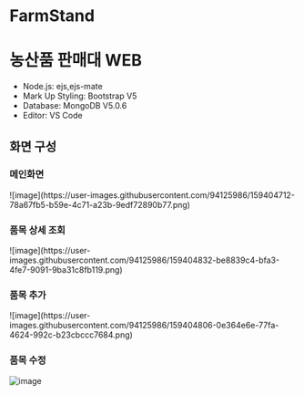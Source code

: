 # FarmStand
<h1>농산품 판매대 WEB </h1>
<ul>
  <li>Node.js: ejs,ejs-mate</li>
  <li>Mark Up Styling: Bootstrap V5</li>
  <li>Database: MongoDB V5.0.6</li>
  <li>Editor: VS Code </li>
</ul>

<h2>화면 구성</h2>
<h3>메인화면</h3>
![image](https://user-images.githubusercontent.com/94125986/159404712-78a67fb5-b59e-4c71-a23b-9edf72890b77.png)


<h3>품목 상세 조회</h3>
![image](https://user-images.githubusercontent.com/94125986/159404832-be8839c4-bfa3-4fe7-9091-9ba31c8fb119.png)


<h3>품목 추가</h3>
![image](https://user-images.githubusercontent.com/94125986/159404806-0e364e6e-77fa-4624-992c-b23cbccc7684.png)



<h3>품목 수정</h3>

![image](https://user-images.githubusercontent.com/94125986/159404888-b36ff27d-c1b6-4d90-8403-6f88672b4ff0.png)
